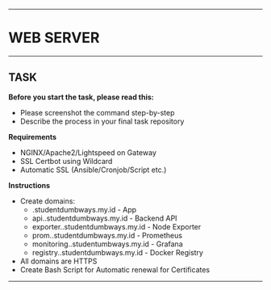 -----
# WEB SERVER
-----

## TASK

**Before you start the task, please read this:**
- Please screenshot the command step-by-step
- Describe the process in your final task repository

**Requirements**
- NGINX/Apache2/Lightspeed on Gateway
- SSL Certbot using Wildcard
- Automatic SSL (Ansible/Cronjob/Script etc.)

**Instructions**
- Create domains:
  - <name>.studentdumbways.my.id - App
  - api.<name>.studentdumbways.my.id - Backend API
  - exporter.<name>.studentdumbways.my.id - Node Exporter
  - prom.<name>.studentdumbways.my.id - Prometheus
  - monitoring.<name>.studentumbways.my.id - Grafana
  - registry.<name>.studentdumbways.my.id - Docker Registry
- All domains are HTTPS
- Create Bash Script for Automatic renewal for Certificates

-----
